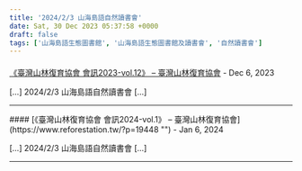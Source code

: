 ```yaml
---
title: '2024/2/3 山海島語自然讀書會'
date: Sat, 30 Dec 2023 05:37:58 +0000
draft: false
tags: ['山海島語生態圖書館', '山海島語生態圖書館及讀書會', '自然讀書會']
---
```



#### 
[《臺灣山林復育協會 會訊2023-vol.12》 &#8211; 臺灣山林復育協會](https://www.reforestation.tw/?p=19314 "") - <time datetime="2023-12-30 13:43:38">Dec 6, 2023</time>

\[…\] 2024/2/3 山海島語自然讀書會 \[…\]
<hr />
#### 
[《臺灣山林復育協會 會訊2024-vol.1》 &#8211; 臺灣山林復育協會](https://www.reforestation.tw/?p=19448 "") - <time datetime="2024-01-13 14:48:54">Jan 6, 2024</time>

\[…\] 2024/2/3 山海島語自然讀書會 \[…\]
<hr />
